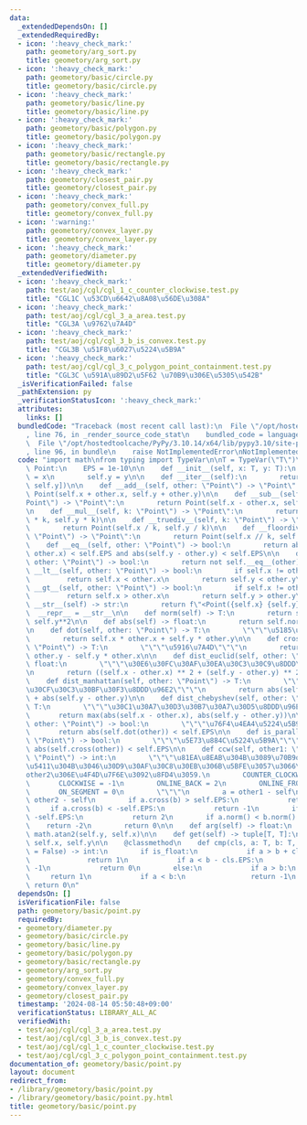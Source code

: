 ```yaml
---
data:
  _extendedDependsOn: []
  _extendedRequiredBy:
  - icon: ':heavy_check_mark:'
    path: geometory/arg_sort.py
    title: geometory/arg_sort.py
  - icon: ':heavy_check_mark:'
    path: geometory/basic/circle.py
    title: geometory/basic/circle.py
  - icon: ':heavy_check_mark:'
    path: geometory/basic/line.py
    title: geometory/basic/line.py
  - icon: ':heavy_check_mark:'
    path: geometory/basic/polygon.py
    title: geometory/basic/polygon.py
  - icon: ':heavy_check_mark:'
    path: geometory/basic/rectangle.py
    title: geometory/basic/rectangle.py
  - icon: ':heavy_check_mark:'
    path: geometory/closest_pair.py
    title: geometory/closest_pair.py
  - icon: ':heavy_check_mark:'
    path: geometory/convex_full.py
    title: geometory/convex_full.py
  - icon: ':warning:'
    path: geometory/convex_layer.py
    title: geometory/convex_layer.py
  - icon: ':heavy_check_mark:'
    path: geometory/diameter.py
    title: geometory/diameter.py
  _extendedVerifiedWith:
  - icon: ':heavy_check_mark:'
    path: test/aoj/cgl/cgl_1_c_counter_clockwise.test.py
    title: "CGL1C \u53CD\u6642\u8A08\u56DE\u308A"
  - icon: ':heavy_check_mark:'
    path: test/aoj/cgl/cgl_3_a_area.test.py
    title: "CGL3A \u9762\u7A4D"
  - icon: ':heavy_check_mark:'
    path: test/aoj/cgl/cgl_3_b_is_convex.test.py
    title: "CGL3B \u51F8\u6027\u5224\u5B9A"
  - icon: ':heavy_check_mark:'
    path: test/aoj/cgl/cgl_3_c_polygon_point_containment.test.py
    title: "CGL3C \u591A\u89D2\u5F62 \u70B9\u306E\u5305\u542B"
  _isVerificationFailed: false
  _pathExtension: py
  _verificationStatusIcon: ':heavy_check_mark:'
  attributes:
    links: []
  bundledCode: "Traceback (most recent call last):\n  File \"/opt/hostedtoolcache/PyPy/3.10.14/x64/lib/pypy3.10/site-packages/onlinejudge_verify/documentation/build.py\"\
    , line 76, in _render_source_code_stat\n    bundled_code = language.bundle(\n\
    \  File \"/opt/hostedtoolcache/PyPy/3.10.14/x64/lib/pypy3.10/site-packages/onlinejudge_verify/languages/python.py\"\
    , line 96, in bundle\n    raise NotImplementedError\nNotImplementedError\n"
  code: "import math\nfrom typing import TypeVar\n\nT = TypeVar(\"T\")\n\n\nclass\
    \ Point:\n    EPS = 1e-10\n\n    def __init__(self, x: T, y: T):\n        self.x\
    \ = x\n        self.y = y\n\n    def __iter__(self):\n        return iter([self.x,\
    \ self.y])\n\n    def __add__(self, other: \"Point\") -> \"Point\":\n        return\
    \ Point(self.x + other.x, self.y + other.y)\n\n    def __sub__(self, other: \"\
    Point\") -> \"Point\":\n        return Point(self.x - other.x, self.y - other.y)\n\
    \n    def __mul__(self, k: \"Point\") -> \"Point\":\n        return Point(self.x\
    \ * k, self.y * k)\n\n    def __truediv__(self, k: \"Point\") -> \"Point\":\n\
    \        return Point(self.x / k, self.y / k)\n\n    def __floordiv__(self, k:\
    \ \"Point\") -> \"Point\":\n        return Point(self.x // k, self.y // k)\n\n\
    \    def __eq__(self, other: \"Point\") -> bool:\n        return abs(self.x -\
    \ other.x) < self.EPS and abs(self.y - other.y) < self.EPS\n\n    def __ne__(self,\
    \ other: \"Point\") -> bool:\n        return not self.__eq__(other)\n\n    def\
    \ __lt__(self, other: \"Point\") -> bool:\n        if self.x != other.x:\n   \
    \         return self.x < other.x\n        return self.y < other.y\n\n    def\
    \ __gt__(self, other: \"Point\") -> bool:\n        if self.x != other.x:\n   \
    \         return self.x > other.x\n        return self.y > other.y\n\n    def\
    \ __str__(self) -> str:\n        return f\"<Point({self.x} {self.y})>\"\n\n  \
    \  __repr__ = __str__\n\n    def norm(self) -> T:\n        return self.x**2 +\
    \ self.y**2\n\n    def abs(self) -> float:\n        return self.norm() ** 0.5\n\
    \n    def dot(self, other: \"Point\") -> T:\n        \"\"\"\u5185\u7A4D\"\"\"\n\
    \        return self.x * other.x + self.y * other.y\n\n    def cross(self, other:\
    \ \"Point\") -> T:\n        \"\"\"\u5916\u7A4D\"\"\"\n        return self.x *\
    \ other.y - self.y * other.x\n\n    def dist_euclid(self, other: \"Point\") ->\
    \ float:\n        \"\"\"\u30E6\u30FC\u30AF\u30EA\u30C3\u30C9\u8DDD\u96E2\"\"\"\
    \n        return ((self.x - other.x) ** 2 + (self.y - other.y) ** 2) ** 0.5\n\n\
    \    def dist_manhattan(self, other: \"Point\") -> T:\n        \"\"\"\u30DE\u30F3\
    \u30CF\u30C3\u30BF\u30F3\u8DDD\u96E2\"\"\"\n        return abs(self.x - other.x)\
    \ + abs(self.y - other.y)\n\n    def dist_chebyshev(self, other: \"Point\") ->\
    \ T:\n        \"\"\"\u30C1\u30A7\u30D3\u30B7\u30A7\u30D5\u8DDD\u96E2\"\"\"\n \
    \       return max(abs(self.x - other.x), abs(self.y - other.y))\n\n    def is_orthogonal(self,\
    \ other: \"Point\") -> bool:\n        \"\"\"\u76F4\u4EA4\u5224\u5B9A\"\"\"\n \
    \       return abs(self.dot(other)) < self.EPS\n\n    def is_parallel(self, other:\
    \ \"Point\") -> bool:\n        \"\"\"\u5E73\u884C\u5224\u5B9A\"\"\"\n        return\
    \ abs(self.cross(other)) < self.EPS\n\n    def ccw(self, other1: \"Point\", other2:\
    \ \"Point\") -> int:\n        \"\"\"\u81EA\u8EAB\u304B\u3089\u70B9other1\u306B\
    \u5411\u304B\u3046\u30D9\u30AF\u30C8\u30EB\u306B\u5BFE\u3057\u3066\uFF0C\u70B9\
    other2\u306E\u4F4D\u7F6E\u3092\u8FD4\u3059.\n        COUNTER_CLOCKWISE = 1\n \
    \       CLOCKWISE = -1\n        ONLINE_BACK = 2\n        ONLINE_FRONT = -2\n \
    \       ON_SEGMENT = 0\n        \"\"\"\n        a = other1 - self\n        b =\
    \ other2 - self\n        if a.cross(b) > self.EPS:\n            return 1\n   \
    \     if a.cross(b) < -self.EPS:\n            return -1\n        if a.dot(b) <\
    \ -self.EPS:\n            return 2\n        if a.norm() < b.norm():\n        \
    \    return -2\n        return 0\n\n    def arg(self) -> float:\n        return\
    \ math.atan2(self.y, self.x)\n\n    def get(self) -> tuple[T, T]:\n        return\
    \ self.x, self.y\n\n    @classmethod\n    def cmp(cls, a: T, b: T, is_float: bool\
    \ = False) -> int:\n        if is_float:\n            if a > b + cls.EPS:\n  \
    \              return 1\n            if a < b - cls.EPS:\n                return\
    \ -1\n            return 0\n        else:\n            if a > b:\n           \
    \     return 1\n            if a < b:\n                return -1\n           \
    \ return 0\n"
  dependsOn: []
  isVerificationFile: false
  path: geometory/basic/point.py
  requiredBy:
  - geometory/diameter.py
  - geometory/basic/circle.py
  - geometory/basic/line.py
  - geometory/basic/polygon.py
  - geometory/basic/rectangle.py
  - geometory/arg_sort.py
  - geometory/convex_full.py
  - geometory/convex_layer.py
  - geometory/closest_pair.py
  timestamp: '2024-08-14 05:50:48+09:00'
  verificationStatus: LIBRARY_ALL_AC
  verifiedWith:
  - test/aoj/cgl/cgl_3_a_area.test.py
  - test/aoj/cgl/cgl_3_b_is_convex.test.py
  - test/aoj/cgl/cgl_1_c_counter_clockwise.test.py
  - test/aoj/cgl/cgl_3_c_polygon_point_containment.test.py
documentation_of: geometory/basic/point.py
layout: document
redirect_from:
- /library/geometory/basic/point.py
- /library/geometory/basic/point.py.html
title: geometory/basic/point.py
---
```

